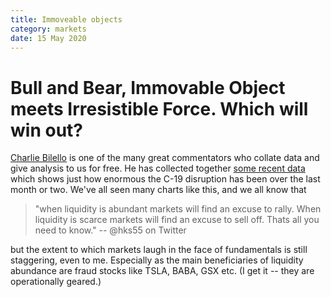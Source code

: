 ```yaml
---
title: Immoveable objects
category: markets
date: 15 May 2020
---
```


# Bull and Bear, Immovable Object meets Irresistible Force. Which will win out?

[Charlie Bilello](https://compoundadvisors.com) is one of the many
great commentators who collate data and give analysis to us for free. 
He has collected together [some recent data](/2020/dazed-and-confused) which shows just how enormous the C-19 disruption
has been over the last month or two. 
We've all seen many charts like this, and we all know that 
>"when liquidity is abundant markets will find an excuse to rally. When liquidity is scarce markets will find an excuse to sell off. Thats all you need to know." -- @hks55 on Twitter

but the extent to which markets laugh in the face of fundamentals is still staggering, even to me. 
Especially as the main beneficiaries of liquidity abundance are fraud stocks like TSLA, BABA, GSX etc. (I get it -- they are operationally geared.)


